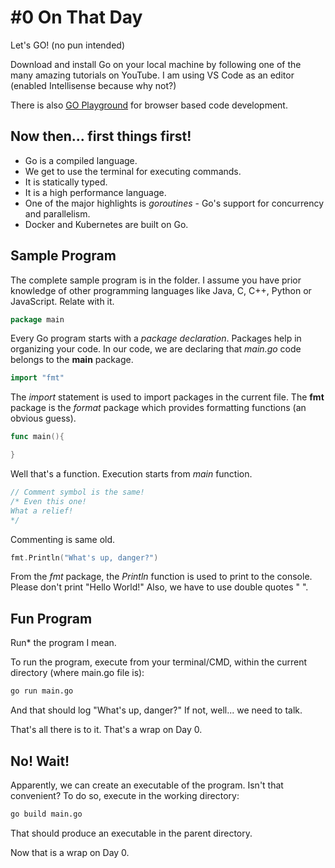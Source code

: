 # #0 On That Day

Let's GO! (no pun intended)

Download and install Go on your local machine by following one of the many amazing tutorials on YouTube. I am using VS Code as an editor (enabled Intellisense because why not?)

There is also [GO Playground](https://go.dev/play/) for browser based code development.

## Now then... first things first!

- Go is a compiled language.
- We get to use the terminal for executing commands.
- It is statically typed.
- It is a high performance language.
- One of the major highlights is *goroutines* - Go's support for concurrency and parallelism. 
- Docker and Kubernetes are built on Go.

## Sample Program

The complete sample program is in the folder. I assume you have prior knowledge of other programming languages like Java, C, C++, Python or JavaScript. Relate with it.

```go
package main
```
Every Go program starts with a *package declaration*. Packages help in organizing your code. In our code, we are declaring that *main.go* code belongs to the **main** package.    

```go
import "fmt"
```
The *import* statement is used to import packages in the current file. The **fmt** package is the *format* package which provides formatting functions (an obvious guess).

```go
func main(){

}
```
Well that's a function. Execution starts from *main* function.

```go
// Comment symbol is the same!
/* Even this one!
What a relief!
*/
```
Commenting is same old.

```go
fmt.Println("What's up, danger?")
```
From the *fmt* package, the *Println* function is used to print to the console. Please don't print "Hello World!" Also, we have to use double quotes " ". 

## Fun Program 

Run* the program I mean.

To run the program, execute from your terminal/CMD, within the current directory (where main.go file is):
```sh
go run main.go
``` 
And that should log "What's up, danger?" If not, well... we need to talk.

That's all there is to it. That's a wrap on Day 0.

## No! Wait!

Apparently, we can create an executable of the program. Isn't that convenient? To do so, execute in the working directory:
```sh
go build main.go
```
That should produce an executable in the parent directory.

Now that is a wrap on Day 0.
